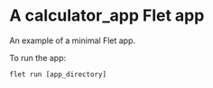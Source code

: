 # A calculator_app Flet app

An example of a minimal Flet app.

To run the app:

```
flet run [app_directory]
```